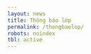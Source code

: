 ```yaml
---
layout: news
title: Thông báo lớp
permalink: /thongbaolop/
robots: noindex
tbl: active
---
```

<style>
.navbar-brand{
font-size: 2rem;
}
</style>